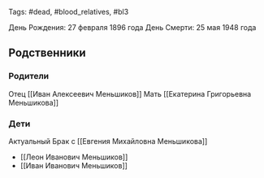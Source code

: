 Tags: #dead, #blood_relatives, #bl3

День Рождения: 27 февраля 1896 года
День Смерти: 25 мая 1948 года

## Родственники
### Родители
Отец [[Иван Алексеевич Меньшиков]]
Мать [[Екатерина Григорьевна Меньшикова]]

### Дети
Актуальный Брак с [[Евгения Михайловна Меньшикова]]
- [[Леон Иванович Меньшиков]]
- [[Иван Иванович Меньшиков]]